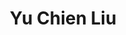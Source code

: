 ---
title: Yu Chien Liu
weight: 2
profile_img: /images/yuchien.jpeg
description: Project manager who lost all her projects immediately after corona virus outbreak.
linkedin: https://www.linkedin.com/in/yuchienliu/
---